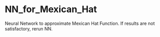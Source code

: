 # NN_for_Mexican_Hat
Neural Network to approximate Mexican Hat Function.
If results are not satisfactory, rerun NN. 
